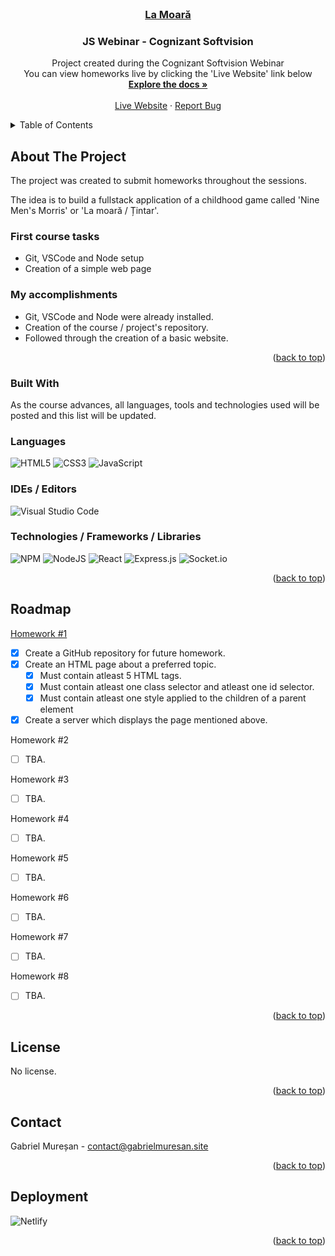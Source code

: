 <div id="top"></div>
<br />
<div align="center">
  <a href="#">
    <h3>La Moară</h3>
  </a>

  <h3 align="center">JS Webinar - Cognizant Softvision</h3>

  <p align="center">
    Project created during the Cognizant Softvision Webinar<br />
    You can view homeworks live by clicking the 'Live Website' link below
    <br />
    <a href="https://github.com/muresan-gabriel/la-moara-cognizant-softvision"><strong>Explore the docs »</strong></a>
    <br />
    <br />
    <a href="https://la-moara-cognizant-softvision-course.netlify.app/" target="_blank">Live Website</a>
    ·
    <a href="https://github.com/muresan-gabriel/la-moara-cognizant-softvision/issues">Report Bug</a>
  </p>
</div>

<!-- TABLE OF CONTENTS -->
<details>
  <summary>Table of Contents</summary>
  <ol>
    <li>
      <a href="#about-the-project">About The Project</a>
      <ul>
        <li><a href="#built-with">Built With</a></li>
      </ul>
    </li>
    <li><a href="#roadmap">Roadmap</a></li>
    <li><a href="#license">License</a></li>
    <li><a href="#contact">Contact</a></li>
    <li><a href="#deployment">Deployment</a></li>
  </ol>
</details>

<!-- ABOUT THE PROJECT -->

## About The Project

The project was created to submit homeworks throughout the sessions. 

The idea is to build a fullstack application of a childhood game called 'Nine Men's Morris' or 'La moară / Țintar'.

### First course tasks

<ul>
  <li>Git, VSCode and Node setup</li>
  <li>Creation of a simple web page</li>
</ul>

### My accomplishments

<ul>
  <li>Git, VSCode and Node were already installed.</li>
  <li>Creation of the course / project's repository.</li>
  <li>Followed through the creation of a basic website.</li>
</ul>

<p align="right">(<a href="#top">back to top</a>)</p>

### Built With

As the course advances, all languages, tools and technologies used will be posted and this list will be updated.

### Languages

![HTML5](https://img.shields.io/badge/html5-%23E34F26.svg?style=for-the-badge&logo=html5&logoColor=white)
![CSS3](https://img.shields.io/badge/css3-%231572B6.svg?style=for-the-badge&logo=css3&logoColor=white)
![JavaScript](https://img.shields.io/badge/javascript-%23323330.svg?style=for-the-badge&logo=javascript&logoColor=%23F7DF1E)

### IDEs / Editors

![Visual Studio Code](https://img.shields.io/badge/Visual%20Studio%20Code-0078d7.svg?style=for-the-badge&logo=visual-studio-code&logoColor=white)

### Technologies / Frameworks / Libraries

![NPM](https://img.shields.io/badge/NPM-%23000000.svg?style=for-the-badge&logo=npm&logoColor=white)
![NodeJS](https://img.shields.io/badge/node.js-6DA55F?style=for-the-badge&logo=node.js&logoColor=white)
![React](https://img.shields.io/badge/react-%2320232a.svg?style=for-the-badge&logo=react&logoColor=%2361DAFB)
![Express.js](https://img.shields.io/badge/express.js-%23404d59.svg?style=for-the-badge&logo=express&logoColor=%2361DAFB)
![Socket.io](https://img.shields.io/badge/Socket.io-black?style=for-the-badge&logo=socket.io&badgeColor=010101)

<p align="right">(<a href="#top">back to top</a>)</p>

<!-- ROADMAP -->

## Roadmap

<a href="https://la-moara-cognizant-softvision-course.netlify.app/homework_1/index.html">Homework #1</a>

- [x] Create a GitHub repository for future homework.
- [x] Create an HTML page about a preferred topic.
  - [x] Must contain atleast 5 HTML tags.
  - [x] Must contain atleast one class selector and atleast one id selector.
  - [x] Must contain atleast one style applied to the children of a parent element
- [x] Create a server which displays the page mentioned above.

Homework #2

- [ ] TBA.

Homework #3

- [ ] TBA.

Homework #4

- [ ] TBA.

Homework #5

- [ ] TBA.

Homework #6

- [ ] TBA.

Homework #7

- [ ] TBA.

Homework #8

- [ ] TBA.

<p align="right">(<a href="#top">back to top</a>)</p>

<!-- LICENSE -->

## License

No license.

<p align="right">(<a href="#top">back to top</a>)</p>

<!-- CONTACT -->

## Contact

Gabriel Mureșan - contact@gabrielmuresan.site

<p align="right">(<a href="#top">back to top</a>)</p>

<!-- ACKNOWLEDGMENTS -->

## Deployment

![Netlify](https://img.shields.io/badge/netlify-%23000000.svg?style=for-the-badge&logo=netlify&logoColor=#00C7B7)

<p align="right">(<a href="#top">back to top</a>)</p>

